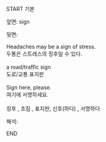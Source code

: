 START
기본

앞면:
sign


뒷면:
<div>Headaches may be a sign of stress. </div><div>두통은 스트레스의 징후일 수 있다.</div><div><br></div><div><div>a road/traffic sign </div><div>도로/교통 표지판</div></div><div><br></div><div><div>Sign here, please. </div><div>여기에 서명하세요.</div></div><div><br></div><div>징후 , 조짐 , 표지판,  신호(하다) , 서명하다</div>


해석:
<!--ID: 1746614454675-->
END